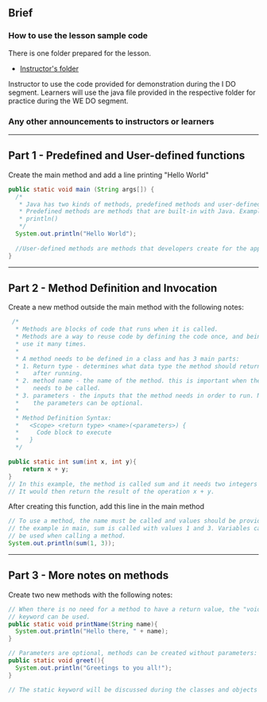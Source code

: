 ## Brief

### How to use the lesson sample code

There is one folder prepared for the lesson. 
- [Instructor's folder](./lesson-sample-code/)

Instructor to use the code provided for demonstration during the I DO segment. Learners will use the java file provided in the respective folder for practice during the WE DO segment.

### Any other announcements to instructors or learners

---

## Part 1 - Predefined and User-defined functions

Create the main method and add a line printing "Hello World"
```java
public static void main (String args[]) {
  /*
   * Java has two kinds of methods, predefined methods and user-defined methods.
   * Predefined methods are methods that are built-in with Java. Example would be
   * println()     
   */
  System.out.println("Hello World");
  
  //User-defined methods are methods that developers create for the application
}
```

---

## Part 2 - Method Definition and Invocation

Create a new method outside the main method with the following notes:
```java
 /*
  * Methods are blocks of code that runs when it is called.
  * Methods are a way to reuse code by defining the code once, and being able to
  * use it many times.
  *
  * A method needs to be defined in a class and has 3 main parts:
  * 1. Return type - determines what data type the method should return 
  *    after running.
  * 2. method name - the name of the method. this is important when the method
  *    needs to be called.
  * 3. parameters - the inputs that the method needs in order to run. Note that
  *    the parameters can be optional.
  *
  * Method Definition Syntax:
  *   <Scope> <return type> <name>(<parameters>) {
  *     Code block to execute
  *   }
  */

public static int sum(int x, int y){
    return x + y;
}
// In this example, the method is called sum and it needs two integers to operate. 
// It would then return the result of the operation x + y.
```

After creating this function, add this line in the main method
```java
// To use a method, the name must be called and values should be provided. In 
// the example in main, sum is called with values 1 and 3. Variables can also 
// be used when calling a method.
System.out.println(sum(1, 3));
```

---

## Part 3 - More notes on methods

Create two new methods with the following notes:

```java
// When there is no need for a method to have a return value, the "void" 
// keyword can be used.
public static void printName(String name){
  System.out.println("Hello there, " + name);
}

// Parameters are optional, methods can be created without parameters:
public static void greet(){
  System.out.println("Greetings to you all!");
}

// The static keyword will be discussed during the classes and objects discussion
```
